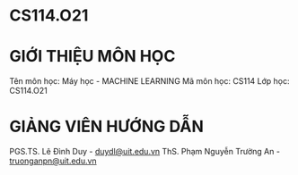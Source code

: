 # CS114.O21

# GIỚI THIỆU MÔN HỌC
Tên môn học: Máy học - MACHINE LEARNING
Mã môn học: CS114
Lớp học: CS114.O21

# GIẢNG VIÊN HƯỚNG DẪN
PGS.TS. Lê Đình Duy - duydl@uit.edu.vn
ThS. Phạm Nguyễn Trường An - truonganpn@uit.edu.vn

